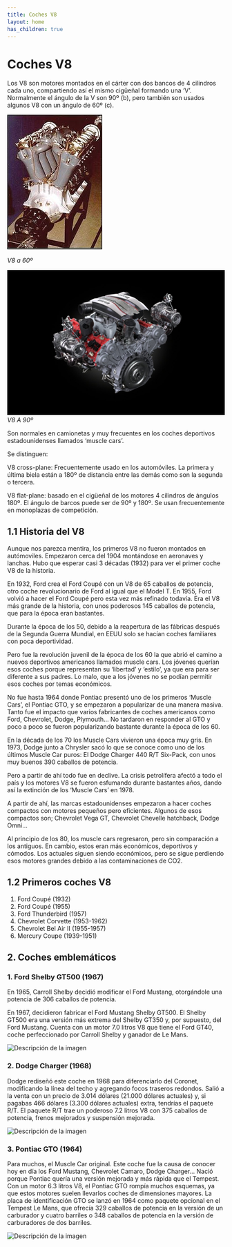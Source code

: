 ```yaml
---
title: Coches V8  
layout: home
has_children: true
---
```

# Coches V8 

Los V8 son motores montados en el cárter con dos bancos de 4 cilindros cada uno, compartiendo así el mismo cigüeñal formando una ‘V’.
Normalmente el ángulo de la V son 90º (b), pero también son usados algunos V8 con un ángulo de 60º (c).

![V860](v860.jpg)

*V8 a 60º*

![v890](v890.jpg)
*V8 A 90º*


Son normales en camionetas y muy frecuentes en los coches deportivos estadounidenses llamados ‘muscle cars’.

Se distinguen:

V8 cross-plane: Frecuentemente usado en los automóviles. La primera y última biela están a 180º de distancia entre las demás como son la segunda o tercera.

V8 flat-plane: basado en el cigüeñal de los motores 4 cilindros de ángulos 180º. El ángulo de barcos puede ser de 90º y 180º. Se usan frecuentemente en monoplazas de competición.

## 1.1 Historia del V8

Aunque nos parezca mentira, los primeros V8 no fueron montados en autómoviles. Empezaron cerca del 1904 montándose en aeronaves y lanchas. Hubo que esperar casi 3 décadas (1932) para ver el primer coche V8 de la historia.

En 1932, Ford crea el Ford Coupé con un V8 de 65 caballos de potencia, otro coche revolucionario de Ford al igual que el Model T.
En 1955, Ford volvió a hacer el Ford Coupé pero esta vez más refinado todavía. Era el V8 más grande de la historia, con unos poderosos 145 caballos de potencia, que para la época eran bastantes.

Durante la época de los 50, debido a la reapertura de las fábricas después de la Segunda Guerra Mundial, en EEUU solo se hacían coches familiares con poca deportividad.

Pero fue la revolución juvenil de la época de los 60 la que abrió el camino a nuevos deportivos americanos llamados muscle cars.
Los jóvenes querían esos coches porque representan su ‘libertad’ y ‘estilo’, ya que era para ser diferente a sus padres. Lo malo, que a los jóvenes no se podían permitir esos coches por temas económicos. 

No fue hasta 1964 donde Pontiac presentó uno de los primeros ‘Muscle Cars’, el Pontiac GTO, y se empezaron a popularizar de una manera masiva. Tanto fue el impacto que varios fabricantes de coches americanos como Ford, Chevrolet, Dodge, Plymouth… No tardaron en responder al GTO y poco a poco se fueron popularizando bastante durante la época de los 60.

En la década de los 70 los Muscle Cars vivieron una época muy gris. En 1973, Dodge junto a Chrysler sacó lo que se conoce como uno de los últimos Muscle Car puros: El Dodge Charger 440 R/T Six-Pack, con unos muy buenos 390 caballos de potencia.

Pero a partir de ahí todo fue en declive. La crisis petrolífera afectó a todo el país y los motores V8 se fueron esfumando durante bastantes años, dando así la extinción de los ‘Muscle Cars’ en 1978.

A partir de ahí, las marcas estadounidenses empezaron a hacer coches compactos con motores pequeños pero eficientes.
Algunos de esos compactos son; Chevrolet Vega GT, Chevrolet Chevelle hatchback, Dodge Omni…

Al principio de los 80, los muscle cars regresaron, pero sin comparación a los antiguos. En cambio, estos eran más económicos, deportivos y cómodos. Los actuales siguen siendo económicos, pero se sigue perdiendo esos motores grandes debido a las contaminaciones de CO2.

## 1.2 Primeros coches V8
1. Ford Coupé (1932)
2. Ford Coupé (1955)
3. Ford Thunderbird (1957)
4. Chevrolet Corvette (1953-1962)
5. Chevrolet Bel Air II (1955-1957)
6. Mercury Coupe (1939-1951)

## 2. Coches emblemáticos
### 1. Ford Shelby GT500 (1967)

En 1965, Carroll Shelby decidió modificar el Ford Mustang, otorgándole una potencia de 306 caballos de potencia. 

En 1967, decidieron fabricar el Ford Mustang Shelby GT500. El Shelby GT500 era una versión más extrema del Shelby GT350 y, por supuesto, del Ford Mustang. 
Cuenta con un motor 7.0 litros V8 que tiene el Ford GT40, coche perfeccionado por Carroll Shelby y ganador de Le Mans.
    
<image src="https://noticias.coches.com/wp-content/uploads/2015/06/Ford-Shelby-Mustang-GT500-1967-01.jpg" alt="Descripción de la imagen">


### 2. Dodge Charger (1968)
Dodge rediseñó este coche en 1968 para diferenciarlo del Coronet, modificando la línea del techo y agregando focos traseros redondos.
Salió a la venta con un precio de 3.014 dólares (21.000 dólares actuales) y, si pagabas 466 dólares (3.300 dólares actuales) extra, tendrías el paquete R/T.
El paquete R/T trae un poderoso 7.2 litros V8 con 375 caballos de potencia, frenos mejorados y suspensión mejorada.             
                                

<image src="https://cdn.classic-trader.com/I/images/1920_1920_inset/vehicle_ad_standard_image_835a30895e3e495fa1e60825bc9d161e.jpg" alt="Descripción de la imagen">

### 3. Pontiac GTO (1964)
Para muchos, el Muscle Car original. Este coche fue la causa de conocer hoy en día los Ford Mustang, Chevrolet Camaro, Dodge Charger…
Nació porque Pontiac quería una versión mejorada y más rápida que el Tempest.
Con un motor 6.3 litros V8, el Pontiac GTO rompía muchos esquemas, ya que estos motores suelen llevarlos coches de dimensiones mayores.
La placa de identificación GTO se lanzó en 1964 como paquete opcional en el Tempest Le Mans, que ofrecía 329 caballos de potencia en la versión de un carburador y cuatro barriles o 348 caballos de potencia en la versión de carburadores de dos barriles.

<image src="https://cdn.dealeraccelerate.com/ag/1/523/42079/1920x1440/1964-pontiac-gto" alt="Descripción de la imagen">


